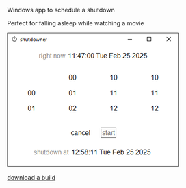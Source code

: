 Windows app to schedule a shutdown

Perfect for falling asleep while watching a movie

![Shutdowner Screenshot](art/shutdowner.png)

[download a build](https://github.com/hvrc/shutdowner/releases/download/v1.1.0/shutdowner-windows.zip)
